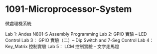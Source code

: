 # 1091-Microprocessor-System

微處理機系統

Lab 1: Andes N801-S Assembly Programming
Lab 2: GPIO 實驗 – LED Control
Lab 3： GPIO 實驗（二）– Dip Switch and 7-Seg Control
Lab 4：Key_Matrix 控制實驗
Lab 5： LCM 控制實驗 – 文字走馬燈
